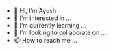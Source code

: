 - 👋 Hi, I’m Ayush
- 👀 I’m interested in ...
- 🌱 I’m currently learning ...
- 💞️ I’m looking to collaborate on ...
- 📫 How to reach me ...

<!---
ayushkumaroj/ayushkumaroj is a ✨ special ✨ repository because its `README.md` (this file) appears on your GitHub profile.
You can click the Preview link to take a look at your changes.
--->
